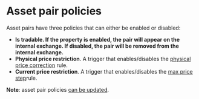 # Asset pair policies

Asset pairs have three policies that can either be enabled or disabled:

* **Is tradable. If the property is enabled, the pair will appear on the internal exchange. If disabled, the pair will be removed from the internal exchange.**
* **Physical price restriction**. A trigger that enables/disables the [physical price correction](physical-price-correction.md) rule.
* **Current price restriction**. A trigger that enables/disables the [max price step](max-price-step.md)rule.

**Note**: asset pair policies [can be updated](update-the-asset-pair-policies.md).  


